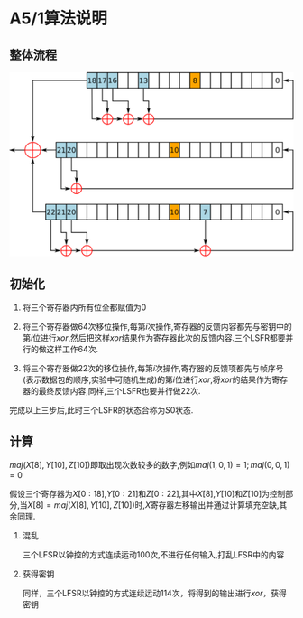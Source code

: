 # A5/1算法说明

## 整体流程

![image](../pic/A5-1_GSM_cipher.svg)

## 初始化

1. 将三个寄存器内所有位全都赋值为0

2. 将三个寄存器做64次移位操作,每第$i$次操作,寄存器的反馈内容都先与密钥中的第$i$位进行$xor$,然后把这样$xor$结果作为寄存器此次的反馈内容.三个LSFR都要并行的做这样工作64次.

3. 将三个寄存器做22次的移位操作,每第$i$次操作,寄存器的反馈项都先与帧序号(表示数据包的顺序,实验中可随机生成)的第$i$位进行$xor$,将$xor$的结果作为寄存器的最终反馈内容,同样,三个LSFR也要并行做22次.

完成以上三步后,此时三个LSFR的状态合称为$S0$状态.

## 计算

$maj(X[8],Y[10],Z[10])$即取出现次数较多的数字,例如$maj(1,0,1)=1;maj(0,0,1)=0$

假设三个寄存器为$X[0:18]$,$Y[0:21]$和$Z[0:22]$,其中$X[8]$,$Y[10]$和$Z[10]$为控制部分,当$X[8]=maj(X[8],Y[10],Z[10])$时,$X$寄存器左移输出并通过计算填充空缺,其余同理.

1. 混乱

   三个LFSR以钟控的方式连续运动100次,不进行任何输入,打乱LFSR中的内容

2. 获得密钥

   同样，三个LFSR以钟控的方式连续运动114次，将得到的输出进行$xor$，获得密钥
